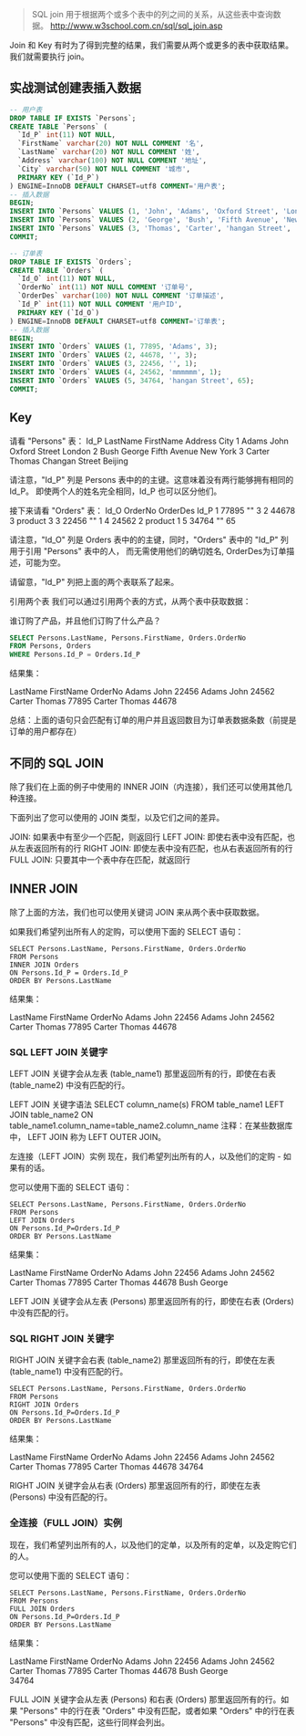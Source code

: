 > SQL join 用于根据两个或多个表中的列之间的关系，从这些表中查询数据。
http://www.w3school.com.cn/sql/sql_join.asp

Join 和 Key
有时为了得到完整的结果，我们需要从两个或更多的表中获取结果。我们就需要执行 join。

## 实战测试创建表插入数据
```sql
-- 用户表
DROP TABLE IF EXISTS `Persons`;
CREATE TABLE `Persons` (
  `Id_P` int(11) NOT NULL,
  `FirstName` varchar(20) NOT NULL COMMENT '名',
  `LastName` varchar(20) NOT NULL COMMENT '姓',
  `Address` varchar(100) NOT NULL COMMENT '地址',
  `City` varchar(50) NOT NULL COMMENT '城市',
  PRIMARY KEY (`Id_P`)
) ENGINE=InnoDB DEFAULT CHARSET=utf8 COMMENT='用户表';
-- 插入数据
BEGIN;
INSERT INTO `Persons` VALUES (1, 'John', 'Adams', 'Oxford Street', 'London');
INSERT INTO `Persons` VALUES (2, 'George', 'Bush', 'Fifth Avenue', 'New York');
INSERT INTO `Persons` VALUES (3, 'Thomas', 'Carter', 'hangan Street', 'Beijing');
COMMIT;

-- 订单表
DROP TABLE IF EXISTS `Orders`;
CREATE TABLE `Orders` (
  `Id_O` int(11) NOT NULL,
  `OrderNo` int(11) NOT NULL COMMENT '订单号',
  `OrderDes` varchar(100) NOT NULL COMMENT '订单描述',
  `Id_P` int(11) NOT NULL COMMENT '用户ID',
  PRIMARY KEY (`Id_O`)
) ENGINE=InnoDB DEFAULT CHARSET=utf8 COMMENT='订单表';
-- 插入数据
BEGIN;
INSERT INTO `Orders` VALUES (1, 77895, 'Adams', 3);
INSERT INTO `Orders` VALUES (2, 44678, '', 3);
INSERT INTO `Orders` VALUES (3, 22456, '', 1);
INSERT INTO `Orders` VALUES (4, 24562, 'mmmmmm', 1);
INSERT INTO `Orders` VALUES (5, 34764, 'hangan Street', 65);
COMMIT;
```

## Key
请看 "Persons" 表：
Id_P	LastName	FirstName	Address	        City
1	     Adams	     John	    Oxford Street	London
2	     Bush	     George	    Fifth Avenue	New York
3	     Carter	     Thomas	    Changan Street	Beijing

请注意，"Id_P" 列是 Persons 表中的的主键。这意味着没有两行能够拥有相同的 Id_P。
即使两个人的姓名完全相同，Id_P 也可以区分他们。

接下来请看 "Orders" 表：
Id_O	OrderNo	  OrderDes   Id_P
1	  	77895	  ""         3
2	  	44678	  3 product  3
3	  	22456	  ""         1
4	  	24562	  2 product  1
5	  	34764	  ""         65

请注意，"Id_O" 列是 Orders 表中的的主键，同时，"Orders" 表中的 "Id_P" 列用于引用 "Persons" 表中的人，
而无需使用他们的确切姓名, OrderDes为订单描述，可能为空。

请留意，"Id_P" 列把上面的两个表联系了起来。

引用两个表
我们可以通过引用两个表的方式，从两个表中获取数据：

谁订购了产品，并且他们订购了什么产品？
```sql
SELECT Persons.LastName, Persons.FirstName, Orders.OrderNo
FROM Persons, Orders
WHERE Persons.Id_P = Orders.Id_P 
```

结果集：

LastName	FirstName	OrderNo
Adams		John		22456
Adams		John		24562
Carter		Thomas		77895
Carter		Thomas		44678

总结：上面的语句只会匹配有订单的用户并且返回数目为订单表数据条数（前提是订单的用户都存在）

## 不同的 SQL JOIN
除了我们在上面的例子中使用的 INNER JOIN（内连接），我们还可以使用其他几种连接。

下面列出了您可以使用的 JOIN 类型，以及它们之间的差异。

JOIN: 如果表中有至少一个匹配，则返回行
LEFT JOIN: 即使右表中没有匹配，也从左表返回所有的行
RIGHT JOIN: 即使左表中没有匹配，也从右表返回所有的行
FULL JOIN: 只要其中一个表中存在匹配，就返回行

## INNER JOIN
除了上面的方法，我们也可以使用关键词 JOIN 来从两个表中获取数据。

如果我们希望列出所有人的定购，可以使用下面的 SELECT 语句：
```
SELECT Persons.LastName, Persons.FirstName, Orders.OrderNo
FROM Persons
INNER JOIN Orders
ON Persons.Id_P = Orders.Id_P
ORDER BY Persons.LastName
```
结果集：

LastName	FirstName	  OrderNo
Adams	        John	  22456
Adams	        John	  24562
Carter	      Thomas	77895
Carter	      Thomas	44678

### SQL LEFT JOIN 关键字
LEFT JOIN 关键字会从左表 (table_name1) 那里返回所有的行，即使在右表 (table_name2) 中没有匹配的行。

LEFT JOIN 关键字语法
SELECT column_name(s)
FROM table_name1
LEFT JOIN table_name2 
ON table_name1.column_name=table_name2.column_name
注释：在某些数据库中， LEFT JOIN 称为 LEFT OUTER JOIN。

左连接（LEFT JOIN）实例
现在，我们希望列出所有的人，以及他们的定购 - 如果有的话。

您可以使用下面的 SELECT 语句：
```
SELECT Persons.LastName, Persons.FirstName, Orders.OrderNo
FROM Persons
LEFT JOIN Orders
ON Persons.Id_P=Orders.Id_P
ORDER BY Persons.LastName
```
结果集：

LastName	FirstName	OrderNo
Adams		John		22456
Adams		John		24562
Carter		Thomas		77895
Carter		Thomas		44678
Bush		George	 

LEFT JOIN 关键字会从左表 (Persons) 那里返回所有的行，即使在右表 (Orders) 中没有匹配的行。

### SQL RIGHT JOIN 关键字
RIGHT JOIN 关键字会右表 (table_name2) 那里返回所有的行，即使在左表 (table_name1) 中没有匹配的行。

```
SELECT Persons.LastName, Persons.FirstName, Orders.OrderNo
FROM Persons
RIGHT JOIN Orders
ON Persons.Id_P=Orders.Id_P
ORDER BY Persons.LastName
```
结果集：

LastName	FirstName	OrderNo
Adams		John		22456
Adams		John		24562
Carter		Thomas		77895
Carter		Thomas		44678
 	 					34764

RIGHT JOIN 关键字会从右表 (Orders) 那里返回所有的行，即使在左表 (Persons) 中没有匹配的行。

### 全连接（FULL JOIN）实例
现在，我们希望列出所有的人，以及他们的定单，以及所有的定单，以及定购它们的人。

您可以使用下面的 SELECT 语句：
```
SELECT Persons.LastName, Persons.FirstName, Orders.OrderNo
FROM Persons
FULL JOIN Orders
ON Persons.Id_P=Orders.Id_P
ORDER BY Persons.LastName
```
结果集：

LastName	FirstName	OrderNo
Adams		John		22456
Adams		John		24562
Carter		Thomas		77895
Carter		Thomas		44678
Bush		George	 
 	 					34764
						  
FULL JOIN 关键字会从左表 (Persons) 和右表 (Orders) 那里返回所有的行。如果 "Persons" 中的行在表 "Orders" 中没有匹配，或者如果 "Orders" 中的行在表 "Persons" 中没有匹配，这些行同样会列出。









